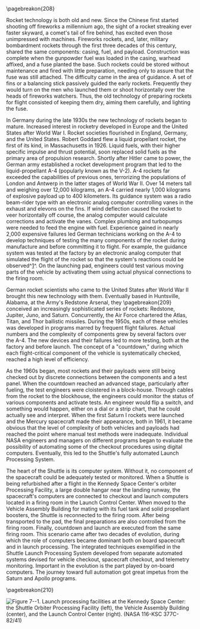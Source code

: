 \pagebreakon{208}

Rocket technology is both old and new. Since the Chinese
first started shooting off fireworks a millennium ago, the sight of a
rocket streaking ever faster skyward, a comet's tail of fire behind, has
excited even those unimpressed with machines. Fireworks rockets, and,
later, military bombardment rockets through the first three decades of
this century, shared the same components: casing, fuel, and payload.
Construction was complete when the gunpowder fuel was loaded in the
casing, warhead affixed, and a fuse planted the base. Such rockets could
be stored without maintenance and fired with little preparation, needing
only to assure that the fuse was still attached. The difficulty came in
the area of guidance. A set of fins or a balancing stick passively
guided the early rockets. Frequently they would turn on the men who
launched them or shoot horizontally over the heads of fireworks
watchers. Thus, the old technology of preparing rockets for flight
consisted of keeping them dry, aiming them carefully, and lighting the
fuse.

In Germany during the late 1930s the new technology of rockets began to
mature. Increased interest in rocketry developed in Europe and the
United States after World War I. Rocket societies flourished in England,
Germany, and the United States. Robert Goddard flew a liquid propellant
rocket, the first of its kind, in Massachusetts in 1926. Liquid fuels,
with their higher specific impulse and thrust potential, soon replaced
solid fuels as the primary area of propulsion research. Shortly after
Hitler came to power, the German army established a rocket development
program that led to the liquid-propellant A-4 (popularly known as the
V-2). A-4 rockets far exceeded the capabilities of previous ones,
terrorizing the populations of London and Antwerp in the latter stages
of World War II. Over 14 meters tall and weighing over 12,000 kilograms,
an A-4 carried nearly 1,000 kilograms of explosive payload up to 400
kilometers. Its guidance system was a radio beam-rider type with an
electronic analog computer controlling vanes in the exhaust and elevons
on the fins. If wind deflection caused the rocket to veer horizontally
off course, the analog computer would calculate corrections and activate
the vanes. Complex plumbing and turbopumps were needed to feed the
engine with fuel. Experience gained in nearly 2,000 expensive failures
led German technicians working on the A-4 to develop techniques of
testing the many components of the rocket during manufacture and before
committing it to flight. For example, the guidance system was tested at
the factory by an electronic analog computer that simulated the flight
of the rocket so that the system's reactions could be
observed^[1](Source7.html)^. On the launching pad, engineers could
test various moving parts of the vehicle by activating them using actual
physical connections to the firing room.

German rocket scientists who came to the United States after World War
II brought this new technology with them. Eventually based in
Huntsville, Alabama, at the Army's Redstone Arsenal, they \pagebreakon{209}
conceived an increasingly sophisticated series of rockets: Redstone,
Jupiter, Juno, and Saturn. Concurrently, the Air Force chartered the
Atlas, Titan, and Thor ballistic missiles. During the 1950s, each of
these vehicles was developed in programs marred by frequent flight
failures. Actual numbers and the complexity of components grew by
several factors over the A-4. The new devices and their failures led to
more testing, both at the factory and before launch. The concept of a
"countdown," during which each flight-critical component of the vehicle
is systematically checked, reached a high level of efficiency.

As the 1960s began, most rockets and their payloads were still being
checked out by discrete connections between the components and a test
panel. When the countdown reached an advanced stage, particularly after
fueling, the test engineers were cloistered in a block-house. Through
cables from the rocket to the blockhouse, the engineers could monitor
the status of various components and activate tests. An engineer would
flip a switch, and something would happen, either on a dial or a strip
chart, that he could actually see and interpret. When the first Saturn I
rockets were launched and the Mercury spacecraft made their appearance,
both in 1961, it became obvious that the level of complexity of both
vehicles and payloads had reached the point where manual test methods
were inadequate. Individual NASA engineers and managers on different
programs began to evaluate the possibility of automating some of the
checkout procedures using digital computers. Eventually, this led to the
Shuttle's fully automated Launch Processing System.

The heart of the Shuttle is its computer system. Without it, no
component of the spacecraft could be adequately tested or monitored.
When a Shuttle is being refurbished after a flight in the Kennedy Space
Center's orbiter Processing Facility, a large double hangar near the
landing runway, the spacecraft's computers are connected to checkout and
launch computers located in a firing room in the Launch Control Center.
When moved to the Vehicle Assembly Building for mating with its fuel
tank and solid propellant boosters, the Shuttle is reconnected to the
firing room. After being transported to the pad, the final preparations
are also controlled from the firing room. Finally, countdown and launch
are executed from the same firing room. This scenario came after two
decades of evolution, during which the role of computers became dominant
both on board spacecraft and in launch processing. The integrated
techniques exemplified in the Shuttle Launch Processing System developed
from separate automated systems devised for vehicle checkout, spacecraft
checkout, and telemetry monitoring. Important in the evolution is the
part played by on-board computers. The journey toward full automation
got great impetus from the Saturn and Apollo programs.

\pagebreakon{210}

![**Figure 7--1**. Launch processing facilities at the Kennedy Space Center:
the Shuttle Orbiter Processing Facility (left), the Vehicle Assembly
Building (center), and the Launch Control Center (right). (NASA 116-KSC
377C-82/41)](images/p210.jpg)
